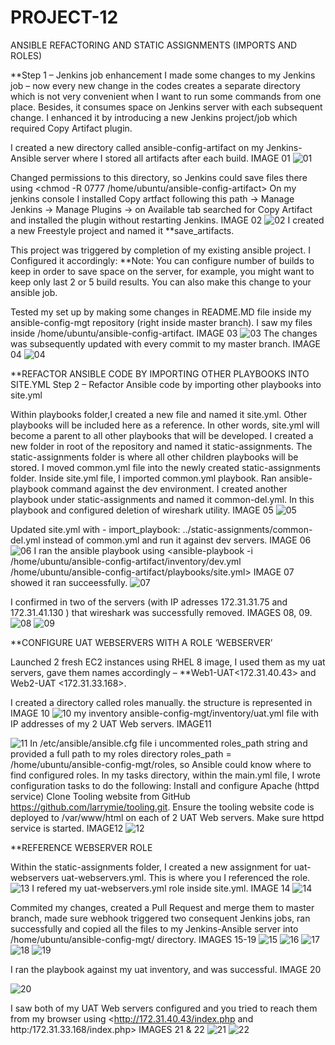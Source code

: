 # PROJECT-12
ANSIBLE REFACTORING AND STATIC ASSIGNMENTS (IMPORTS AND ROLES)

**Step 1 – Jenkins job enhancement
I made some changes to my Jenkins job – now every new change in the codes creates a separate directory which is not very convenient when I want to run some commands from one place. Besides, it consumes space on Jenkins server with each subsequent change. I enhanced it by introducing a new Jenkins project/job which required Copy Artifact plugin.

I created a new directory called ansible-config-artifact on my Jenkins-Ansible server where I stored all artifacts after each build. IMAGE 01
![01](https://user-images.githubusercontent.com/91284177/151956295-c52addef-b60e-4056-b8a6-831599d7d39d.png)

Changed permissions to this directory, so Jenkins could save files there using <chmod -R 0777 /home/ubuntu/ansible-config-artifact>
On my jenkins console I installed Copy artfact following this path -> Manage Jenkins -> Manage Plugins -> on Available tab searched for Copy Artifact and installed the plugin without restarting Jenkins. IMAGE 02
![02](https://user-images.githubusercontent.com/91284177/151956995-184e7c58-78bc-42fc-8495-20b4327b946d.png)
I created a new Freestyle project and named it **save_artifacts.

This project was triggered by completion of my existing ansible project. I Configured it accordingly:
**Note: You can configure number of builds to keep in order to save space on the server, for example, you might want to keep only last 2 or 5 build results. You can also make this change to your ansible job. 

Tested my set up by making some changes in README.MD file inside my ansible-config-mgt repository (right inside master branch). I saw my files inside /home/ubuntu/ansible-config-artifact. IMAGE 03
![03](https://user-images.githubusercontent.com/91284177/151957984-2851685a-5cfe-4e0b-8604-61acf33993df.png)
The changes was subsequently updated with every commit to my master branch. IMAGE 04
![04](https://user-images.githubusercontent.com/91284177/151958419-e37b2c17-484a-4dd7-8474-256cfd37a785.png)

**REFACTOR ANSIBLE CODE BY IMPORTING OTHER PLAYBOOKS INTO SITE.YML
Step 2 – Refactor Ansible code by importing other playbooks into site.yml

Within playbooks folder,I created a new file and named it site.yml. Other playbooks will be included here as a reference. In other words, site.yml will become a parent to all other playbooks that will be developed.
I created a new folder in root of the repository and named it static-assignments. The static-assignments folder is where all other children playbooks will be stored.
I moved common.yml file into the newly created static-assignments folder.
Inside site.yml file, I imported common.yml playbook.
Ran ansible-playbook command against the dev environment. I created another playbook under static-assignments and named it common-del.yml. In this playbook and configured deletion of wireshark utility. IMAGE 05
![05](https://user-images.githubusercontent.com/91284177/152387596-8560b516-d872-4993-8a87-e4ca03d4d6ca.png)

Updated site.yml with - import_playbook: ../static-assignments/common-del.yml instead of common.yml and run it against dev servers. IMAGE 06
![06](https://user-images.githubusercontent.com/91284177/152387848-3b8afef2-f720-47d5-834e-2c95a0a33ac0.png)
I ran the ansible playbook using <ansible-playbook -i /home/ubuntu/ansible-config-artifact/inventory/dev.yml /home/ubuntu/ansible-config-artifact/playbooks/site.yml> IMAGE 07 showed it ran succeessfully.
![07](https://user-images.githubusercontent.com/91284177/152390640-f670a49b-b173-4dc9-acbb-ab31efe0d0ea.png)

I confirmed in two of the servers (with IP adresses 172.31.31.75 and 172.31.41.130 ) that wireshark was successfully removed. IMAGES 08, 09.
![08](https://user-images.githubusercontent.com/91284177/152390501-9f84a05a-8406-4717-8171-148d688bd9bb.png)
![09](https://user-images.githubusercontent.com/91284177/152390511-73b39d32-1a3a-4a5e-8084-f09137c1e61f.png)

**CONFIGURE UAT WEBSERVERS WITH A ROLE ‘WEBSERVER’

Launched 2 fresh EC2 instances using RHEL 8 image, I used them as my uat servers, gave them names accordingly – **Web1-UAT<172.31.40.43> and Web2-UAT <172.31.33.168>.

I created a directory called roles manually. the structure is represented in IMAGE 10
![10](https://user-images.githubusercontent.com/91284177/152699130-4ede956d-25ba-4f54-b41f-7c4e74e41f9b.png)
my inventory ansible-config-mgt/inventory/uat.yml file with IP addresses of my 2 UAT Web servers. IMAGE11 

![11](https://user-images.githubusercontent.com/91284177/152699286-9f730929-f8bd-456a-a2ce-677e5c794c92.png)
In /etc/ansible/ansible.cfg file i uncommented roles_path string and provided a full path to my roles directory roles_path    = /home/ubuntu/ansible-config-mgt/roles, so Ansible could know where to find configured roles.
 In my tasks directory, within the main.yml file, I  wrote configuration tasks to do the following:
 Install and configure Apache (httpd service)
Clone Tooling website from GitHub https://github.com/larrymie/tooling.git.
Ensure the tooling website code is deployed to /var/www/html on each of 2 UAT Web servers.
Make sure httpd service is started. IMAGE12
![12](https://user-images.githubusercontent.com/91284177/152699460-a46ae49b-2b2a-4a19-935b-69a7bc7f70bd.png)

**REFERENCE WEBSERVER ROLE

Within the static-assignments folder, I created a new assignment for uat-webservers uat-webservers.yml. This is where you I referenced the role.
![13](https://user-images.githubusercontent.com/91284177/152699765-648d3d14-48b2-4a32-ae7c-7ee77d6535b3.png)
 I refered my uat-webservers.yml role inside site.yml. IMAGE 14
![14](https://user-images.githubusercontent.com/91284177/152699861-93309eb5-624d-49e5-bf7d-6702dcd011a2.png)

Commited my changes, created a Pull Request and merge them to master branch, made sure webhook triggered two consequent Jenkins jobs, ran successfully and copied all the files to my Jenkins-Ansible server into /home/ubuntu/ansible-config-mgt/ directory. IMAGES 15-19
![15](https://user-images.githubusercontent.com/91284177/152699995-7d5b3def-7a20-45f3-99c1-b892308c4605.png)
![16](https://user-images.githubusercontent.com/91284177/152700005-9673d9db-a32c-4334-b0c7-0a88ec02bcb0.png)
![17](https://user-images.githubusercontent.com/91284177/152700012-cdc129c6-4f79-4277-90af-de88b476b306.png)
![18](https://user-images.githubusercontent.com/91284177/152700014-c47b6968-1f44-46f9-9906-9b9e15d244a3.png)
![19](https://user-images.githubusercontent.com/91284177/152700019-61a9e481-4bf6-4e52-bf94-7d6ccf912e18.png)

I ran the playbook against my uat inventory, and was successful. IMAGE 20

![20](https://user-images.githubusercontent.com/91284177/152700087-24aa4c2d-3326-4e6b-9116-5674a446e6d5.png)

I saw both of my UAT Web servers configured and you tried to reach them from my browser using <http://172.31.40.43/index.php and http:/172.31.33.168/index.php> IMAGES 21 & 22
![21](https://user-images.githubusercontent.com/91284177/152700225-bef5f82c-0b61-4458-b355-c18cc85862f4.png)
![22](https://user-images.githubusercontent.com/91284177/152700233-0b71bf3e-cd20-4382-92a7-0e355543c449.png)








